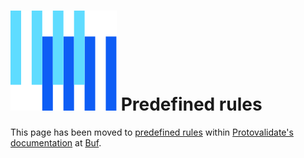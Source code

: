 # ![The Buf logo](https://raw.githubusercontent.com/bufbuild/protovalidate/main/.github/buf-logo.svg) Predefined rules

This page has been moved to [predefined rules][predefined-rules] within [Protovalidate's documentation][protovalidate] at [Buf][buf].

[buf]: https://buf.build
[protovalidate]: https://buf.build/docs/protovalidate/overview/
[predefined-rules]: https://buf.build/docs/protovalidate/schemas/predefined-rules/
